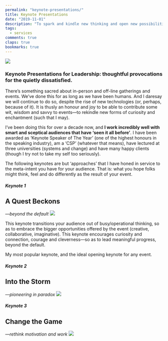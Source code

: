 ```yaml
---
permalink: "keynote-presentations/" 
title: Keynote Presentations
date: "2019-11-01"
description: "To spark and kindle new thinking and open new possibilities—beyond the default."
tags:
  - services
comments: true
claps: true
bookmarks: true
---
```


<img class="nm" src="/theleadershipcircle.jpg">

### Keynote Presentations for Leadership: thoughtful provocations for the quietly dissatisfied.

There’s something sacred about in-person and off-line gatherings and events. We’ve done this for as long as we have been humans. And I daresay we will continue to do so, despite the rise of new technologies (or, perhaps, because of it). It is thusly an honour and joy to be able to contribute some wit, wisdom and savvy to events—to rekindle new forms of curiosity and enchantment (such that I may).

I’ve been doing this for over a decade now, and **I work incredibly well with smart and sceptical audiences that have ‘seen it all before’**. I have been awarded as ‘Keynote Speaker of The Year’ (one of the highest honours in the speaking industry), am a ‘CSP’ (whatever that means), have lectured at three universities (systems and change) and have many happy clients (though I try not to take my self too seriously).

The following keynotes are but ‘approaches’ that I have honed in service to the meta-intent you have for your audience. That is: what you hope folks might think, feel and do differently as the result of your event. 

##### Keynote 1
## A Quest Beckons 
*—beyond the default*
<img class="" src="/kn-1.png">

This keynote transitions your audience out of busy/operational thinking, so as to embrace the bigger opportunities offered by the event (creative, collaborative, imaginative). This keynote encourages curiosity and connection, courage and cleverness—so as to lead meaningful progress, beyond the default.

My most popular keynote, and the ideal opening keynote for any event. 

##### Keynote 2
## Into the Storm 
*—pioneering in paradox*
<img class="" src="/kn-2.jpg">

##### Keynote 3
## Change the Game
*—rethink motivation and work*
<img class="" src="/kn-3.jpg">

